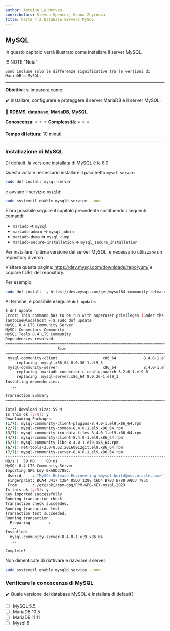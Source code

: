 ```yaml
---
author: Antoine Le Morvan
contributors: Steven Spencer, Ganna Zhyrnova
title: Parte 4.2 Database Servers MySQL
---
```


## MySQL

In questo capitolo verrà illustrato come installare il server MySQL.

!!! NOTE "Nota"

```
Sono incluse solo le differenze significative tra le versioni di MariaDB e MySQL.
```

---

**Obiettivi**: si imparerà come:

:heavy_check_mark: installare, configurare e proteggere il server MariaDB e il server MySQL;

:checkered_flag: **RDBMS**, **database**, **MariaDB**, **MySQL**

**Conoscenza**: :star: :star: :star:
**Complessità**: :star: :star: :star:

**Tempo di lettura**: 10 minuti

---

### Installazione di MySQL

Di default, la versione installata di MySQL è la 8.0

Questa volta è necessario installare il pacchetto `mysql-server`:

```bash
sudo dnf install mysql-server
```

e avviare il servizio `mysqld`:

```bash
sudo systemctl enable mysqld.service --now
```

È ora possibile seguire il capitolo precedente sostituendo i seguenti comandi:

- `mariadb` => `mysql`
- `mariadb-admin` => `mysql_admin`
- `mariadb-dump` => `mysql_dump`
- `mariadb-secure-installation` => `mysql_secure_installation`

Per installare l'ultima versione del server MySQL, è necessario utilizzare un repository diverso.

Visitare questa pagina: https://dev.mysql.com/downloads/repo/yum/ e copiare l'URL del repository.

Per esempio:

```bash
sudo dnf install -y https://dev.mysql.com/get/mysql84-community-release-el9-1.noarch.rpm
```

Al termine, è possibile eseguire `dnf update`:

```bash
$ dnf update
Error: This command has to be run with superuser privileges (under the root user on most systems).
[antoine@localhost ~]$ sudo dnf update
MySQL 8.4 LTS Community Server                                                                               377 kB/s | 226 kB     00:00
MySQL Connectors Community                                                                                   110 kB/s |  53 kB     00:00
MySQL Tools 8.4 LTS Community                                                                                170 kB/s |  97 kB     00:00
Dependencies resolved.
============================================================================================================================================= Package                                   Architecture      Version                                Repository   
                       Size
=============================================================================================================================================Installing:
 mysql-community-client                    x86_64            8.4.0-1.el9                            mysql-8.4-lts-community            3.1 M
     replacing  mysql.x86_64 8.0.36-1.el9_3
 mysql-community-server                    x86_64            8.4.0-1.el9                            mysql-8.4-lts-community             50 M
     replacing  mariadb-connector-c-config.noarch 3.2.6-1.el9_0
     replacing  mysql-server.x86_64 8.0.36-1.el9_3
Installing dependencies:
  ...

Transaction Summary
=============================================================================================================================================Install  7 Packages

Total download size: 59 M
Is this ok [y/N]: y
Downloading Packages:
(1/7): mysql-community-client-plugins-8.4.0-1.el9.x86_64.rpm                                                 3.4 MB/s | 1.4 MB     00:00
(2/7): mysql-community-common-8.4.0-1.el9.x86_64.rpm                                                         1.3 MB/s | 576 kB     00:00
(3/7): mysql-community-icu-data-files-8.4.0-1.el9.x86_64.rpm                                                  30 MB/s | 2.3 MB     00:00
(4/7): mysql-community-client-8.4.0-1.el9.x86_64.rpm                                                         5.8 MB/s | 3.1 MB     00:00
(5/7): mysql-community-libs-8.4.0-1.el9.x86_64.rpm                                                           6.8 MB/s | 1.5 MB     00:00
(6/7): net-tools-2.0-0.62.20160912git.el9.x86_64.rpm                                                         1.1 MB/s | 292 kB     00:00
(7/7): mysql-community-server-8.4.0-1.el9.x86_64.rpm                                                          48 MB/s |  50 MB     00:01
---------------------------------------------------------------------------------------------------------------------------------------------Total                                                                                                         30 
MB/s |  59 MB     00:01
MySQL 8.4 LTS Community Server                                                                               3.0 MB/s | 3.1 kB     00:00
Importing GPG key 0xA8D3785C:
 Userid     : "MySQL Release Engineering <mysql-build@oss.oracle.com>"
 Fingerprint: BCA4 3417 C3B4 85DD 128E C6D4 B7B3 B788 A8D3 785C
 From       : /etc/pki/rpm-gpg/RPM-GPG-KEY-mysql-2023
Is this ok [y/N]: y
Key imported successfully
Running transaction check
Transaction check succeeded.
Running transaction test
Transaction test succeeded.
Running transaction
  Preparing        :
  ...
Installed:
  mysql-community-server-8.4.0-1.el9.x86_64
  ...

Complete!
```

Non dimenticate di riattivare e riavviare il server:

```bash
sudo systemctl enable mysqld.service --now
```

### Verificare la conoscenza di MySQL

:heavy_check_mark: Quale versione del database MySQL è installata di default?

- [ ] MySQL 5.5
- [ ] MariaDB 10.5
- [ ] MariaDB 11.11
- [ ] Mysql 8
